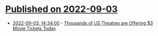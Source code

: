 # [Published on 2022-09-03](index.md)

* [2022-09-03, 14:34:00](https://entertainment.slashdot.org/story/22/09/03/016226/thousands-of-us-theatres-are-offering-3-movie-tickets-today?utm_source=rss1.0mainlinkanon&utm_medium=feed) - [Thousands of US Theatres are Offering $3 Movie Tickets Today](https://entertainment.slashdot.org/story/22/09/03/016226/thousands-of-us-theatres-are-offering-3-movie-tickets-today?utm_source=rss1.0mainlinkanon&utm_medium=feed)
